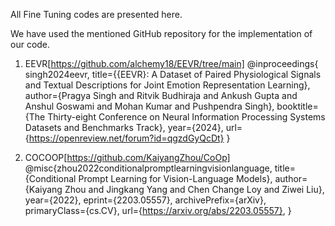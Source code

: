 All Fine Tuning codes are presented here.

We have used the mentioned GitHub repository for the implementation of our code. 

1. EEVR[https://github.com/alchemy18/EEVR/tree/main]
   @inproceedings{
    singh2024eevr,
    title={{EEVR}: A Dataset of Paired Physiological Signals and Textual Descriptions for Joint Emotion Representation Learning},
    author={Pragya Singh and Ritvik Budhiraja and Ankush Gupta and Anshul Goswami and Mohan Kumar and Pushpendra Singh},
    booktitle={The Thirty-eight Conference on Neural Information Processing Systems Datasets and Benchmarks Track},
    year={2024},
    url={https://openreview.net/forum?id=qgzdGyQcDt}
    }

3. COCOOP[https://github.com/KaiyangZhou/CoOp]
   @misc{zhou2022conditionalpromptlearningvisionlanguage,
      title={Conditional Prompt Learning for Vision-Language Models}, 
      author={Kaiyang Zhou and Jingkang Yang and Chen Change Loy and Ziwei Liu},
      year={2022},
      eprint={2203.05557},
      archivePrefix={arXiv},
      primaryClass={cs.CV},
      url={https://arxiv.org/abs/2203.05557}, 
}
   
